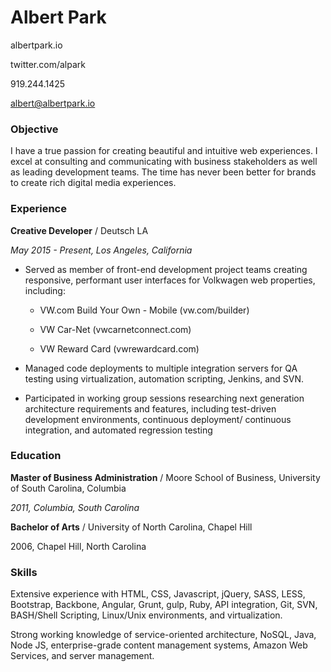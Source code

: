 
# Albert Park

albertpark.io

twitter.com/alpark

919.244.1425

albert@albertpark.io

### Objective

I have a true passion for creating beautiful and intuitive web experiences. I excel at consulting and communicating with business stakeholders as well as leading development teams. The time has never been better for brands to create rich digital media experiences.

### Experience

**Creative Developer** / Deutsch LA

*May 2015 - Present,  Los Angeles, California*

* Served as member of front-end development project teams creating responsive, performant user interfaces for Volkwagen web properties, including:

	* VW.com Build Your Own - Mobile (vw.com/builder)

	* VW Car-Net (vwcarnetconnect.com)

	* VW Reward Card (vwrewardcard.com)

* Managed code deployments to multiple integration servers  for QA testing using virtualization, automation scripting, Jenkins, and SVN.

* Participated in working group sessions researching next generation architecture requirements and features, including test-driven development environments, continuous deployment/ continuous integration, and automated regression testing

### Education

**Master of Business Administration** / Moore School of Business, University of South Carolina, Columbia

*2011,  Columbia, South Carolina*

**Bachelor of Arts** / University of North Carolina, Chapel Hill

2006, Chapel Hill, North Carolina

### Skills

Extensive experience with HTML, CSS, Javascript, jQuery, SASS, LESS, Bootstrap, Backbone, Angular, Grunt, gulp, Ruby, API integration, Git, SVN, BASH/Shell Scripting, Linux/Unix environments, and virtualization.

Strong working knowledge of service-oriented architecture, NoSQL, Java, Node JS,  enterprise-grade content management systems, Amazon Web Services, and server management.



